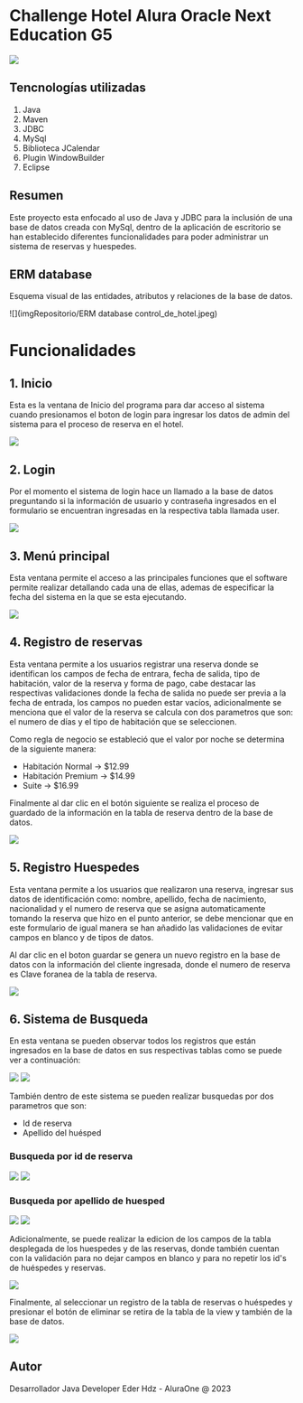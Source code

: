 # Challenge Hotel Alura Oracle Next Education G5

![](imgRepositorio/aH-150px.png)

## Tencnologías utilizadas

1. Java
2. Maven
3. JDBC
4. MySql
5. Biblioteca JCalendar
6. Plugin WindowBuilder
7. Eclipse

## Resumen

Este proyecto esta enfocado al uso de Java y JDBC para la inclusión de una base de datos creada con MySql, dentro
de la aplicación de escritorio se han establecido diferentes funcionalidades para poder administrar un sistema de
reservas y huespedes.

## ERM database

Esquema visual de las entidades, atributos y relaciones de la base de datos.

![](imgRepositorio/ERM database control_de_hotel.jpeg)

# Funcionalidades

## 1. Inicio

Esta es la ventana de Inicio del programa para dar acceso al sistema cuando presionamos el boton de login para ingresar los datos de admin del sistema para el proceso de reserva en el hotel.

![](imgRepositorio/ventana-inicio.jpeg)

## 2. Login

Por el momento el sistema de login hace un llamado a la base de datos preguntando si la información de usuario y contraseña
ingresados en el formulario se encuentran ingresadas en la respectiva tabla llamada user.

![](imgRepositorio/ventana-login.png)

## 3. Menú principal

Esta ventana permite el acceso a las principales funciones que el software permite realizar detallando cada una de ellas,
ademas de especificar la fecha del sistema en la que se esta ejecutando.

![](imgRepositorio/ventana-principal.jpeg)

## 4. Registro de reservas

Esta ventana permite a los usuarios registrar una reserva donde se identifican los campos de fecha de entrara, fecha de salida,
tipo de habitación, valor de la reserva y forma de pago, cabe destacar las respectivas validaciones donde la fecha de salida no
puede ser previa a la fecha de entrada, los campos no pueden estar vacíos, adicionalmente se menciona que el valor de la reserva
se calcula con dos parametros que son: el numero de días y el tipo de habitación que se seleccionen.

Como regla de negocio se estableció que el valor por noche se determina de la siguiente manera:

- Habitación Normal -> $12.99
- Habitación Premium -> $14.99
- Suite -> $16.99

Finalmente al dar clic en el botón siguiente se realiza el proceso de guardado de la información en la tabla de reserva dentro
de la base de datos.

![](imgRepositorio/ventana-reservas.png)

## 5. Registro Huespedes

Esta ventana permite a los usuarios que realizaron una reserva, ingresar sus datos de identificación como: nombre, apellido,
fecha de nacimiento, nacionalidad y el numero de reserva que se asigna automaticamente tomando la reserva que hizo en el punto
anterior, se debe mencionar que en este formulario de igual manera se han añadido las validaciones de evitar campos en blanco y
de tipos de datos.

Al dar clic en el boton guardar se genera un nuevo registro en la base de datos con la información del cliente ingresada, donde
el numero de reserva es Clave foranea de la tabla de reserva.

![](imgRepositorio/ventana-Huespedes.png)

## 6. Sistema de Busqueda

En esta ventana se pueden observar todos los registros que están ingresados en la base de datos en sus respectivas tablas como se
puede ver a continuación:

![](imgRepositorio/ventana-listar-reservas.png) ![](imgRepositorio/Ventana-listar-huespedes.png)

También dentro de este sistema se pueden realizar busquedas por dos parametros que son:

- Id de reserva
- Apellido del huésped

### Busqueda por id de reserva

![](imgRepositorio/Busqueda-huesped-por-id-reserva.png) ![](imgRepositorio/busqueda-reserva-por-id.png)

### Busqueda por apellido de huesped

![](imgRepositorio/Busqueda-huesped-por-apellido.png) ![](imgRepositorio/busqueda-reserva-por-apellido-huesped.png)

Adicionalmente, se puede realizar la edicion de los campos de la tabla desplegada de los huespedes y de las reservas, donde también
cuentan con la validación para no dejar campos en blanco y para no repetir los id's de huéspedes y reservas.

![](imgRepositorio/confirmacion-de-edicion.png)

Finalmente, al seleccionar un registro de la tabla de reservas o huéspedes y presionar el botón de eliminar se retira de la tabla de la view
y también de la base de datos.

![](imgRepositorio/confirmacion-eliminacion.png)

## Autor

Desarrollador Java Developer Eder Hdz - AluraOne @ 2023
